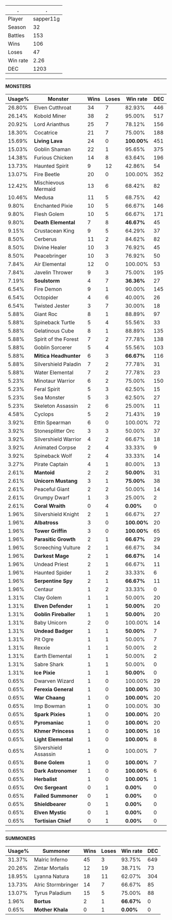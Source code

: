 .|.
|-|-
Player|sapper11g
Season|32
Battles|153
Wins|106
Loses|47
Win rate|2.26
DEC|1203

---
**MONSTERS**

Usage%|Monster|Wins|Loses|Win rate|DEC|
-|-|-|-|-|-|
26.80%|Elven Cutthroat|34|7|82.93%|446|
26.14%|Kobold Miner|38|2|95.00%|517|
20.92%|Lord Arianthus|25|7|78.12%|156|
18.30%|Cocatrice|21|7|75.00%|188|
15.69%|**Living Lava**|24|0|**100.00%**|451|
15.03%|Goblin Shaman|22|1|95.65%|375|
14.38%|Furious Chicken|14|8|63.64%|196|
13.73%|Haunted Spirit|9|12|42.86%|54|
13.07%|Fire Beetle|20|0|100.00%|352|
12.42%|Mischievous Mermaid|13|6|68.42%|82|
10.46%|Medusa|11|5|68.75%|42|
9.80%|Enchanted Pixie|10|5|66.67%|146|
9.80%|Flesh Golem|10|5|66.67%|171|
9.80%|**Death Elemental**|7|8|**46.67%**|45|
9.15%|Crustacean King|9|5|64.29%|37|
8.50%|Cerberus|11|2|84.62%|82|
8.50%|Divine Healer|10|3|76.92%|45|
8.50%|Peacebringer|10|3|76.92%|50|
7.84%|Air Elemental|12|0|100.00%|53|
7.84%|Javelin Thrower|9|3|75.00%|195|
7.19%|**Soulstorm**|4|7|**36.36%**|27|
6.54%|Fire Demon|9|1|90.00%|145|
6.54%|Octopider|4|6|40.00%|26|
6.54%|Twisted Jester|3|7|30.00%|18|
5.88%|Giant Roc|8|1|88.89%|97|
5.88%|Spineback Turtle|5|4|55.56%|33|
5.88%|Gelatinous Cube|8|1|88.89%|135|
5.88%|Spirit of the Forest|7|2|77.78%|138|
5.88%|Goblin Sorcerer|5|4|55.56%|103|
5.88%|**Mitica Headhunter**|6|3|**66.67%**|116|
5.88%|Silvershield Paladin|7|2|77.78%|31|
5.88%|Water Elemental|7|2|77.78%|23|
5.23%|Minotaur Warrior|6|2|75.00%|150|
5.23%|Feral Spirit|5|3|62.50%|15|
5.23%|Sea Monster|5|3|62.50%|27|
5.23%|Skeleton Assassin|2|6|25.00%|11|
4.58%|Cyclops|5|2|71.43%|19|
3.92%|Ettin Spearman|6|0|100.00%|72|
3.92%|Stonesplitter Orc|3|3|50.00%|37|
3.92%|Silvershield Warrior|4|2|66.67%|18|
3.92%|Animated Corpse|2|4|33.33%|9|
3.92%|Spineback Wolf|2|4|33.33%|14|
3.27%|Pirate Captain|4|1|80.00%|13|
2.61%|**Mantoid**|2|2|**50.00%**|31|
2.61%|**Unicorn Mustang**|3|1|**75.00%**|38|
2.61%|Peaceful Giant|2|2|50.00%|14|
2.61%|Grumpy Dwarf|1|3|25.00%|2|
2.61%|**Coral Wraith**|0|4|**0.00%**|0|
1.96%|Silvershield Knight|2|1|66.67%|27|
1.96%|**Albatross**|3|0|**100.00%**|20|
1.96%|**Tower Griffin**|3|0|**100.00%**|65|
1.96%|**Parasitic Growth**|2|1|**66.67%**|29|
1.96%|Screeching Vulture|2|1|66.67%|34|
1.96%|**Darkest Mage**|2|1|**66.67%**|14|
1.96%|Undead Priest|2|1|66.67%|11|
1.96%|Haunted Spider|1|2|33.33%|6|
1.96%|**Serpentine Spy**|2|1|**66.67%**|11|
1.96%|Centaur|1|2|33.33%|0|
1.31%|Clay Golem|1|1|50.00%|20|
1.31%|**Elven Defender**|1|1|**50.00%**|20|
1.31%|**Goblin Fireballer**|1|1|**50.00%**|20|
1.31%|Baby Unicorn|2|0|100.00%|14|
1.31%|**Undead Badger**|1|1|**50.00%**|7|
1.31%|Pit Ogre|1|1|50.00%|7|
1.31%|Rexxie|1|1|50.00%|2|
1.31%|Earth Elemental|1|1|50.00%|2|
1.31%|Sabre Shark|1|1|50.00%|0|
1.31%|**Ice Pixie**|1|1|**50.00%**|0|
0.65%|Dwarven Wizard|1|0|100.00%|29|
0.65%|**Ferexia General**|1|0|**100.00%**|30|
0.65%|**War Chaang**|1|0|**100.00%**|20|
0.65%|Imp Bowman|1|0|100.00%|30|
0.65%|**Spark Pixies**|1|0|**100.00%**|20|
0.65%|**Pyromaniac**|1|0|**100.00%**|20|
0.65%|**Khmer Princess**|1|0|**100.00%**|16|
0.65%|**Light Elemental**|1|0|**100.00%**|8|
0.65%|Silvershield Assassin|1|0|100.00%|7|
0.65%|**Bone Golem**|1|0|**100.00%**|7|
0.65%|**Dark Astronomer**|1|0|**100.00%**|6|
0.65%|**Herbalist**|1|0|**100.00%**|1|
0.65%|**Orc Sergeant**|0|1|**0.00%**|0|
0.65%|**Failed Summoner**|0|1|**0.00%**|0|
0.65%|**Shieldbearer**|0|1|**0.00%**|0|
0.65%|**Elven Mystic**|0|1|**0.00%**|0|
0.65%|**Tortisian Chief**|0|1|**0.00%**|0|

---
**SUMMONERS**

Usage%|Summoner|Wins|Loses|Win rate|DEC|
-|-|-|-|-|-|
31.37%|Malric Inferno|45|3|93.75%|649|
20.26%|Zintar Mortalis|12|19|38.71%|73|
18.95%|Lyanna Natura|18|11|62.07%|304|
13.73%|Alric Stormbringer|14|7|66.67%|85|
13.07%|Tyrus Paladium|15|5|75.00%|88|
1.96%|**Bortus**|2|1|**66.67%**|0|
0.65%|**Mother Khala**|0|1|**0.00%**|0|
